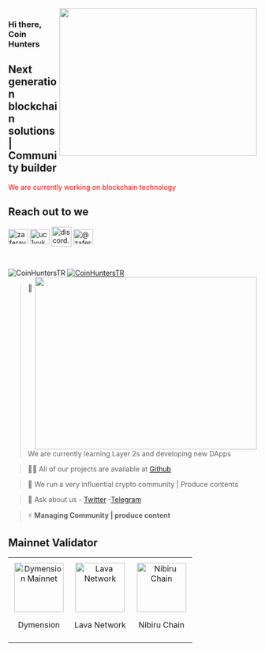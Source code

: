 <img src="https://www.kg-legal.eu/wp-content/uploads/2021/10/blockchain.gif" align="right" width="400" height="300">

### Hi there, Coin Hunters

## Next generation blockchain solutions | Community builder

<font color="red">We are currently working on blockchain technology </font>

## Reach out to we

<a href="https://twitter.com/coinhunters_" target="blank"><img align="center" src="https://raw.githubusercontent.com/rahuldkjain/github-profile-readme-generator/master/src/images/icons/Social/twitter.svg" alt="zaferayan" height="30" width="40" /></a>
<a href="https://www.youtube.com/@CoinHuntersTR" target="blank"><img align="center" src="https://raw.githubusercontent.com/rahuldkjain/github-profile-readme-generator/master/src/images/icons/Social/youtube.svg" alt="uc1vykhlufpaoghrwhjikrqg" height="30" width="40" /></a>
<a href="https://discord.gg/TNDcT4UnB7" target="blank"><img align="center" src="https://raw.githubusercontent.com/rahuldkjain/github-profile-readme-generator/master/src/images/icons/Social/discord.svg" alt="discord.gg/ruescommunity" height="40" width="40" /></a>
<a href="https://coinhunterstr.medium.com/" target="blank"><img align="center" src="https://raw.githubusercontent.com/rahuldkjain/github-profile-readme-generator/master/src/images/icons/Social/medium.svg" alt="@zaferayan" height="30" width="40" /></a>


<br />

<p align="left"> <img src="https://komarev.com/ghpvc/?username=CoinHuntersTR&label=Profile%20views&color=0e75b6&style=flat" alt="CoinHuntersTR" /> <a href="https://twitter.com/CoinHuntersTR" target="blank"><img src="https://img.shields.io/twitter/follow/CoinHuntersTR?logo=twitter&style=for-the-badge" alt="CoinHuntersTR" " /></a> 

<img src="https://github-readme-stats.vercel.app/api?username=coinhunterstr&show_icons=true&theme=highcontrast" align="right" width="450" height="350" >

> 🔭 We are currently learning Layer 2s and developing new DApps

> 👨‍💻 All of our projects are available at [Github](https://github.com/CoinHuntersTR)

> 📝 We run a very influential crypto community | Produce contents

> 💬 Ask about us  - [Twitter](https://twitter.com/coinhunters_) -[Telegram](https://t.me/CoinHuntersTR)

> ⚡ **Managing Community | produce content**

## Mainnet Validator

<table style="width: 100%; border-collapse: collapse; table-layout: fixed;">
  <tr>
    <td style="width: 33.33%; text-align: center; padding: 10px; vertical-align: top;">
      <img src="https://coinhunterstr.com/wp-content/uploads/2024/02/dymension.png" alt="Dymension Mainnet" style="width: 100px; height: 100px; object-fit: contain;">
      <p>Dymension</p>
    </td>
    <td style="width: 33.33%; text-align: center; padding: 10px; vertical-align: top;">
      <img src="https://pbs.twimg.com/profile_images/1628433459977850882/l4oqDz8R_400x400.jpg" alt="Lava Network" style="width: 100px; height: 100px; object-fit: contain;">
      <p>Lava Network</p>
    </td>
    <td style="width: 33.33%; text-align: center; padding: 10px; vertical-align: top;">
      <img src="https://pbs.twimg.com/profile_images/1765792149940113411/Z7-0ngUy_400x400.jpg" alt="Nibiru Chain" style="width: 100px; height: 100px; object-fit: contain;">
      <p>Nibiru Chain</p>
    </td>
  </tr>
</table>
